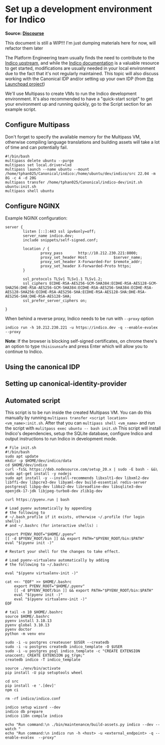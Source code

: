 # Set up a development environment for Indico
**Source: [Discourse](https://discourse.canonical.com/t/set-up-a-development-environment-for-indico/3196)**

This document is still a WIP!!! 
I'm just dumping materials here for now, will refactor them later

The Platform Engineering team usually finds the need to contribute to the [Indico upstream](https://github.com/indico/indico), and while the [Indico documentation](https://docs.getindico.io/en/latest/installation/development/) is a valuable resource to get started, modifications are usually needed in your local environment due to the fact that it's not regularly maintained. This topic will also discuss working with the Canonical IDP and/or setting up your own IDP (from [the Launchpad project](https://readthedocs.org/projects/canonical-identity-provider/)) 

We'll use Multipass to create VMs to run the Indico development environment. It's also recommended to have a "quick-start script" to get your environment up and running quickly, go to the Script section for an example script.

## Configure Multipass
Don't forget to specify the available memory for the Multipass VM, otherwise compiling language translations and building assets will take a lot of time and can potentially fail.

```
#!/bin/bash
multipass delete ubuntu --purge
multipass set local.driver=lxd
multipass launch --name ubuntu --mount /home/tphan025/Canonical/indico:/home/ubuntu/dev/indico/src 22.04 -m 8G -c 4 -d 20G
multipass transfer /home/tphan025/Canonical/indico-dev/init.sh ubuntu:init.sh
multipass shell ubuntu
```

## Configure NGINX
Example NGINX configuration: 
```
server {
        listen [::]:443 ssl ipv6only=off;
        server_name indico.dev;
        include snippets/self-signed.conf;

        location / {
                proxy_pass       http://10.212.230.221:8000;
                proxy_set_header Host            $server_name;
                proxy_set_header X-Forwarded-For $remote_addr;
                proxy_set_header X-Forwarded-Proto https;
        }
        
        ssl_protocols TLSv1 TLSv1.1 TLSv1.2;
        ssl_ciphers ECDHE-RSA-AES256-GCM-SHA384:ECDHE-RSA-AES128-GCM-SHA256:DHE-RSA-AES256-GCM-SHA384:ECDHE-RSA-AES256-SHA384:ECDHE-RSA-AES128-SHA256:ECDHE-RSA-AES256-SHA:ECDHE-RSA-AES128-SHA:DHE-RSA-AES256-SHA:DHE-RSA-AES128-SHA;
        ssl_prefer_server_ciphers on;

}
```
When behind a reverse proxy, Indico needs to be run with `--proxy` option
```
indico run -h 10.212.230.221 -u https://indico.dev -q --enable-evalex --proxy
```
**Note**: If the browser is blocking self-signed certificates, on chrome there's an option to type `thisisunsafe` and press Enter which will allow you to continue to Indico. 

## Using the canonical IDP

## Setting up canonical-identity-provider

## Automated script
This script is to be run inside the created Multipass VM. You can do this manually by running `multipass transfer <script location> <vm_name>:init.sh`. After that you can `multipass shell <vm_name>` and run the script with `mulitpass exec ubuntu -- bash init.sh`
This script will install Indico's dependencies, setup the SQLite database, configure Indico and output instructions to run Indico in development mode. 
```
# File init.sh
#!/bin/bash
sudo apt update
mkdir -p $HOME/dev/indico/data
cd $HOME/dev/indico
curl -fsSL https://deb.nodesource.com/setup_20.x | sudo -E bash - &&\
sudo apt-get install -y nodejs
sudo apt install -y --install-recommends libxslt1-dev libxml2-dev libffi-dev libpcre3-dev libyaml-dev build-essential redis-server postgresql libpq-dev libbz2-dev libreadline-dev libsqlite3-dev openjdk-17-jdk libjpeg-turbo8-dev zlib1g-dev

curl https://pyenv.run | bash

# Load pyenv automatically by appending
# the following to 
# ~/.bash_profile if it exists, otherwise ~/.profile (for login shells)
# and ~/.bashrc (for interactive shells) :

export PYENV_ROOT="$HOME/.pyenv"
[[ -d $PYENV_ROOT/bin ]] && export PATH="$PYENV_ROOT/bin:$PATH"
eval "$(pyenv init -)"

# Restart your shell for the changes to take effect.

# Load pyenv-virtualenv automatically by adding
# the following to ~/.bashrc:

eval "$(pyenv virtualenv-init -)"

cat <<- "EOF" >> $HOME/.bashrc
	export PYENV_ROOT="$HOME/.pyenv"
	[[ -d $PYENV_ROOT/bin ]] && export PATH="$PYENV_ROOT/bin:$PATH"
	eval "$(pyenv init -)"
	eval "$(pyenv virtualenv-init -)"
EOF

# tail -n 10 $HOME/.bashrc
source $HOME/.bashrc
pyenv install 3.10.13
pyenv global 3.10.13
pyenv doctor
python -m venv env

sudo -i -u postgres createuser $USER --createdb
sudo -i -u postgres createdb indico_template -O $USER
sudo -i -u postgres psql indico_template -c "CREATE EXTENSION unaccent; CREATE EXTENSION pg_trgm;"
createdb indico -T indico_template

source ./env/bin/activate
pip install -U pip setuptools wheel

cd src
pip install -e '.[dev]'
npm ci

rm -rf indico/indico.conf

indico setup wizard --dev
indico db prepare
indico i18n compile indico

echo "Run command:\n ./bin/maintenance/build-assets.py indico --dev --watch "
echo "Run command:\n indico run -h <host> -u <external_endpoint> -q --enable-evalex  --proxy"
```


